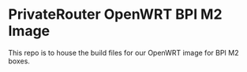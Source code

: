 # PrivateRouter OpenWRT BPI M2 Image

This repo is to house the build files for our OpenWRT image for BPI M2 boxes.